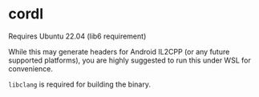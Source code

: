 # cordl

Requires Ubuntu 22.04 (lib6 requirement)

While this may generate headers for Android IL2CPP (or any future supported platforms), you are highly suggested to run this under WSL for convenience.

`libclang` is required for building the binary. 